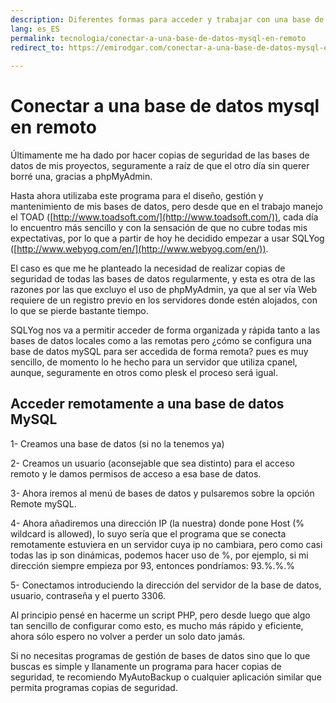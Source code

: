 ```yaml
---
description: Diferentes formas para acceder y trabajar con una base de datos MySQL en remoto.
lang: es_ES
permalink: tecnologia/conectar-a-una-base-de-datos-mysql-en-remoto
redirect_to: https://emirodgar.com/conectar-a-una-base-de-datos-mysql-en-remoto
  
---
```


# Conectar a una base de datos mysql en remoto

Últimamente me ha dado por hacer copias de seguridad de las bases de datos de mis proyectos, seguramente a raíz de que el otro día sin querer borré una, gracias a phpMyAdmin.  
  
Hasta ahora utilizaba este programa para el diseño, gestión y mantenimiento de mis bases de datos, pero desde que en el trabajo manejo el TOAD ([http://www.toadsoft.com/](http://www.toadsoft.com/)), cada día lo encuentro más sencillo y con la sensación de que no cubre todas mis expectativas, por lo que a partir de hoy he decidido empezar a usar SQLYog ([http://www.webyog.com/en/](http://www.webyog.com/en/)).  
  
El caso es que me he planteado la necesidad de realizar copias de seguridad de todas las bases de datos regularmente, y esta es otra de las razones por las que excluyo el uso de phpMyAdmin, ya que al ser vía Web requiere de un registro previo en los servidores donde estén alojados, con lo que se pierde bastante tiempo.  
  
SQLYog nos va a permitir acceder de forma organizada y rápida tanto a las bases de datos locales como a las remotas pero ¿cómo se configura una base de datos mySQL para ser accedida de forma remota? pues es muy sencillo, de momento lo he hecho para un servidor que utiliza cpanel, aunque, seguramente en otros como plesk el proceso será igual.

## Acceder remotamente a una base de datos MySQL  
  
1- Creamos una base de datos (si no la tenemos ya)  
  
2- Creamos un usuario (aconsejable que sea distinto) para el acceso remoto y le damos permisos de acceso a esa base de datos.  
  
3- Ahora iremos al menú de bases de datos y pulsaremos sobre la opción Remote mySQL.  
  
4- Ahora añadiremos una dirección IP (la nuestra) donde pone Host (% wildcard is allowed), lo suyo sería que el programa que se conecta remotamente estuviera en un servidor cuya ip no cambiara, pero como casi todas las ip son dinámicas, podemos hacer uso de %, por ejemplo, si mi dirección siempre empieza por 93, entonces pondríamos: 93.%.%.%  
  
5- Conectamos introduciendo la dirección del servidor de la base de datos, usuario, contraseña y el puerto 3306.  
  
Al principio pensé en hacerme un script PHP, pero desde luego que algo tan sencillo de configurar como esto, es mucho más rápido y eficiente, ahora sólo espero no volver a perder un solo dato jamás.  
  
Si no necesitas programas de gestión de bases de datos sino que lo que buscas es simple y llanamente un programa para hacer copias de seguridad, te recomiendo MyAutoBackup o cualquier aplicación similar que permita programas copias de seguridad.
<!--stackedit_data:
eyJoaXN0b3J5IjpbMjA5ODcyMjE5OF19
-->

